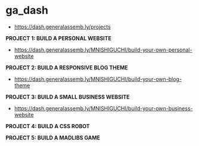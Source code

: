 # ga_dash
- https://dash.generalassemb.ly/projects

**PROJECT 1: BUILD A PERSONAL WEBSITE**
- https://dash.generalassemb.ly/MNISHIGUCHI/build-your-own-personal-website

**PROJECT 2: BUILD A RESPONSIVE BLOG THEME**
- https://dash.generalassemb.ly/MNISHIGUCHI/build-your-own-blog-theme

**PROJECT 3: BUILD A SMALL BUSINESS WEBSITE**
- https://dash.generalassemb.ly/MNISHIGUCHI/build-your-own-business-website

**PROJECT 4: BUILD A CSS ROBOT**

**PROJECT 5: BUILD A MADLIBS GAME**
